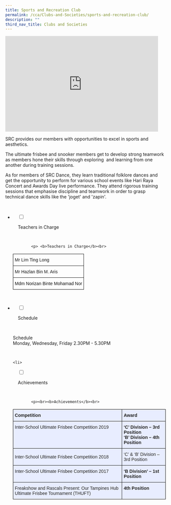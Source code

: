 ```yaml
---
title: Sports and Recreation Club
permalink: /cca/Clubs-and-Societies/sports-and-recreation-club/
description: ""
third_nav_title: Clubs and Societies
---
```

<iframe allowfullscreen="true" height="299" width="480" frameborder="0"  src="https://docs.google.com/presentation/d/e/2PACX-1vRC5TdJTU18Av9qum5j9h8ce4Vy8ZUgi3Bv0YMe-wPx5peii3C6En8xE3RNLtqgiuqrIC0yanCgym7p/embed?start=false&loop=false&delayms=3000"></iframe>

SRC provides our members with opportunities to excel in sports and aesthetics. 

The ultimate frisbee and snooker members get to develop strong teamwork as members hone their skills through exploring  and learning from one another during training sessions.

As for members of SRC Dance, they learn traditional folklore dances and get the opportunity to perform for various school events like Hari Raya Concert and Awards Day live performance. They attend rigorous training sessions that emphasise discipline and teamwork in order to grasp technical dance skills like the 'joget' and 'zapin'.

<ul class="jekyllcodex_accordion">

  <li>

    <input type="checkbox" id="accordion1">

    <label for="accordion1">Teachers in Charge</label>

    <div>

			<p> <b>Teachers in Charge</b><br>
				
<style type="text/css">
.tg  {border-collapse:collapse;border-spacing:0;}
.tg td{border-color:black;border-style:solid;border-width:1px;font-family:Arial, sans-serif;font-size:14px;
  overflow:hidden;padding:10px 5px;word-break:normal;}
.tg th{border-color:black;border-style:solid;border-width:1px;font-family:Arial, sans-serif;font-size:14px;
  font-weight:normal;overflow:hidden;padding:10px 5px;word-break:normal;}
.tg .tg-lyvw{color:#111;text-align:left;vertical-align:top}
.tg .tg-0lax{text-align:left;vertical-align:top}
</style>
<table class="tg">
<thead>
  <tr>
    <th class="tg-0lax">Mr Lim Ting Long</th>
  </tr>
</thead>
<tbody>
  <tr>
    <td class="tg-0lax">Mr Hazlan Bin M. Aris</td>
  </tr>
  <tr>
    <td class="tg-lyvw"><span style="color:#111">Mdm Norizan Binte Mohamad Nor</span><br></td>
  </tr>
</tbody>
</table>			
</p>

    </div>

</li>
	<li>

    <input type="checkbox" id="accordion2">

    <label for="accordion2">Schedule </label>

    <div>

<p>Schedule<br> 
Monday, Wednesday, Friday 2.30PM - 5.30PM</p>

    </div>

</li>
	
	<li>

    <input type="checkbox" id="accordion3">

    <label for="accordion3">Achievements</label>

    <div>

			<p><br><b>Achievements</b><br>
<style type="text/css">
.tg  {border-collapse:collapse;border-spacing:0;}
.tg td{border-color:black;border-style:solid;border-width:1px;font-family:Arial, sans-serif;font-size:14px;
  overflow:hidden;padding:10px 5px;word-break:normal;}
.tg th{border-color:black;border-style:solid;border-width:1px;font-family:Arial, sans-serif;font-size:14px;
  font-weight:normal;overflow:hidden;padding:10px 5px;word-break:normal;}
.tg .tg-vqm8{background-color:#E8EDFF;color:#222;text-align:left;vertical-align:top}
.tg .tg-u05r{background-color:#E8EDFF;color:#222;font-weight:bold;text-align:left;vertical-align:top}
.tg .tg-lr6o{background-color:#E8EDFF;color:#222;text-align:left;vertical-align:middle}
</style>
<table class="tg">
<thead>
  <tr>
    <th class="tg-u05r">Competition</th>
    <th class="tg-u05r">Award</th>
  </tr>
</thead>
<tbody>
  <tr>
    <td class="tg-vqm8"> Inter-School Ultimate Frisbee Competition 2019<br></td>
    <td class="tg-u05r"> ‘C’ Division – 3rd Position<br> ‘B’ Division – 4th Position</td>
  </tr>
  <tr>
    <td class="tg-lr6o"><span style="color:#222"> Inter-School Ultimate Frisbee Competition 2018</span></td>
    <td class="tg-lr6o"><span style="color:#222"> </span>‘C’ &amp; ‘B’ Division – 3rd Position</td>
  </tr>
  <tr>
    <td class="tg-vqm8">Inter-School Ultimate Frisbee Competition 2017</td>
    <td class="tg-u05r"> ‘B Division’ – 1st Position</td>
  </tr>
  <tr>
    <td class="tg-vqm8">Freakshow and Rascals Present: Our Tampines Hub Ultimate Frisbee Tournament (THUFT)</td>
    <td class="tg-u05r"> 4th Position</td>
  </tr>
</tbody>
</table>
			</p>
			
    </div>

</li>
	
	

	
</ul>